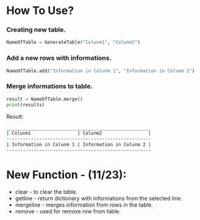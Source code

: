 
# How To Use?

### Creating new table.
```python
NameOfTable = GenerateTable("Colunm1", "Colunm2")
```
### Add a new rows with informations.

```python
NameOfTable.add("Information in Colunm 1", "Information in Colunm 2")
```

### Merge informations to table.

```python
result = NameOfTable.merge()
print(results)
```

Result:
```bash
_____________________________________________________
| Colunm1                 | Colunm2                 |
-----------------------------------------------------
| Information in Colunm 1 | Information in Colunm 2 |
-----------------------------------------------------
```


# New Function - (11/23):
* clear - to clear the table.
* getline - return dictionary with informations from the selected line.
* mergeline - merges information from rows in the table.
* remove - used for remove row from table.
